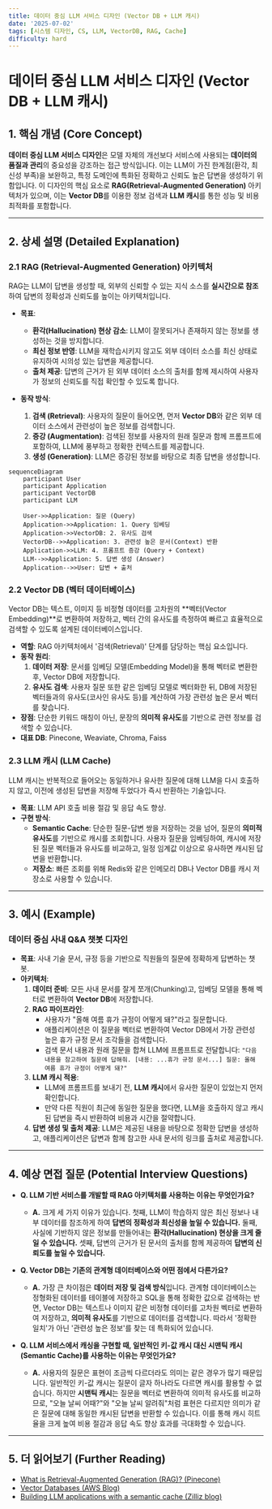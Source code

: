 ```yaml
---
title: 데이터 중심 LLM 서비스 디자인 (Vector DB + LLM 캐시)
date: '2025-07-02'
tags: [시스템 디자인, CS, LLM, VectorDB, RAG, Cache]
difficulty: hard
---
```


# 데이터 중심 LLM 서비스 디자인 (Vector DB + LLM 캐시)

## 1. 핵심 개념 (Core Concept)

**데이터 중심 LLM 서비스 디자인**은 모델 자체의 개선보다 서비스에 사용되는 **데이터의 품질과 관리**의 중요성을 강조하는 접근 방식입니다. 이는 LLM이 가진 한계점(환각, 최신성 부족)을 보완하고, 특정 도메인에 특화된 정확하고 신뢰도 높은 답변을 생성하기 위함입니다. 이 디자인의 핵심 요소로 **RAG(Retrieval-Augmented Generation)** 아키텍처가 있으며, 이는 **Vector DB**를 이용한 정보 검색과 **LLM 캐시**를 통한 성능 및 비용 최적화를 포함합니다.

______________________________________________________________________

## 2. 상세 설명 (Detailed Explanation)

### 2.1 RAG (Retrieval-Augmented Generation) 아키텍처

RAG는 LLM이 답변을 생성할 때, 외부의 신뢰할 수 있는 지식 소스를 **실시간으로 참조**하여 답변의 정확성과 신뢰도를 높이는 아키텍처입니다.

- **목표**:

  - **환각(Hallucination) 현상 감소**: LLM이 잘못되거나 존재하지 않는 정보를 생성하는 것을 방지합니다.
  - **최신 정보 반영**: LLM을 재학습시키지 않고도 외부 데이터 소스를 최신 상태로 유지하여 시의성 있는 답변을 제공합니다.
  - **출처 제공**: 답변의 근거가 된 외부 데이터 소스의 출처를 함께 제시하여 사용자가 정보의 신뢰도를 직접 확인할 수 있도록 합니다.

- **동작 방식**:

  1. **검색 (Retrieval)**: 사용자의 질문이 들어오면, 먼저 **Vector DB**와 같은 외부 데이터 소스에서 관련성이 높은 정보를 검색합니다.
  1. **증강 (Augmentation)**: 검색된 정보를 사용자의 원래 질문과 함께 프롬프트에 포함하여, LLM에 풍부하고 정확한 컨텍스트를 제공합니다.
  1. **생성 (Generation)**: LLM은 증강된 정보를 바탕으로 최종 답변을 생성합니다.

```mermaid
sequenceDiagram
    participant User
    participant Application
    participant VectorDB
    participant LLM

    User->>Application: 질문 (Query)
    Application->>Application: 1. Query 임베딩
    Application->>VectorDB: 2. 유사도 검색
    VectorDB-->>Application: 3. 관련성 높은 문서(Context) 반환
    Application->>LLM: 4. 프롬프트 증강 (Query + Context)
    LLM-->>Application: 5. 답변 생성 (Answer)
    Application-->>User: 답변 + 출처
```

### 2.2 Vector DB (벡터 데이터베이스)

Vector DB는 텍스트, 이미지 등 비정형 데이터를 고차원의 \*\*벡터(Vector Embedding)\*\*로 변환하여 저장하고, 벡터 간의 유사도를 측정하여 빠르고 효율적으로 검색할 수 있도록 설계된 데이터베이스입니다.

- **역할**: RAG 아키텍처에서 '검색(Retrieval)' 단계를 담당하는 핵심 요소입니다.
- **동작 원리**:
  1. **데이터 저장**: 문서를 임베딩 모델(Embedding Model)을 통해 벡터로 변환한 후, Vector DB에 저장합니다.
  1. **유사도 검색**: 사용자 질문 또한 같은 임베딩 모델로 벡터화한 뒤, DB에 저장된 벡터들과의 유사도(코사인 유사도 등)를 계산하여 가장 관련성 높은 문서 벡터를 찾습니다.
- **장점**: 단순한 키워드 매칭이 아닌, 문장의 **의미적 유사도**를 기반으로 관련 정보를 검색할 수 있습니다.
- **대표 DB**: Pinecone, Weaviate, Chroma, Faiss

### 2.3 LLM 캐시 (LLM Cache)

LLM 캐시는 반복적으로 들어오는 동일하거나 유사한 질문에 대해 LLM을 다시 호출하지 않고, 이전에 생성된 답변을 저장해 두었다가 즉시 반환하는 기술입니다.

- **목표**: LLM API 호출 비용 절감 및 응답 속도 향상.
- **구현 방식**:
  - **Semantic Cache**: 단순한 질문-답변 쌍을 저장하는 것을 넘어, 질문의 **의미적 유사도**를 기반으로 캐시를 조회합니다. 사용자 질문을 임베딩하여, 캐시에 저장된 질문 벡터들과 유사도를 비교하고, 일정 임계값 이상으로 유사하면 캐시된 답변을 반환합니다.
  - **저장소**: 빠른 조회를 위해 Redis와 같은 인메모리 DB나 Vector DB를 캐시 저장소로 사용할 수 있습니다.

______________________________________________________________________

## 3. 예시 (Example)

### 데이터 중심 사내 Q&A 챗봇 디자인

- **목표**: 사내 기술 문서, 규정 등을 기반으로 직원들의 질문에 정확하게 답변하는 챗봇.
- **아키텍처**:
  1. **데이터 준비**: 모든 사내 문서를 잘게 쪼개(Chunking)고, 임베딩 모델을 통해 벡터로 변환하여 **Vector DB**에 저장합니다.
  1. **RAG 파이프라인**:
     - 사용자가 "올해 여름 휴가 규정이 어떻게 돼?"라고 질문합니다.
     - 애플리케이션은 이 질문을 벡터로 변환하여 Vector DB에서 가장 관련성 높은 휴가 규정 문서 조각들을 검색합니다.
     - 검색   문서 내용과 원래 질문을 합쳐 LLM에 프롬프트로 전달합니다: `"다음 내용을 참고하여 질문에 답해줘. [내용: ...휴가 규정 문서...] 질문: 올해 여름 휴가 규정이 어떻게 돼?"`
  1. **LLM 캐시 적용**:
     - LLM에 프롬프트를 보내기 전, **LLM 캐시**에서 유사한 질문이 있었는지 먼저 확인합니다.
     - 만약 다른 직원이 최근에 동일한 질문을 했다면, LLM을 호출하지 않고 캐시된 답변을 즉시 반환하여 비용과 시간을 절약합니다.
  1. **답변 생성 및 출처 제공**: LLM은 제공된 내용을 바탕으로 정확한 답변을 생성하고, 애플리케이션은 답변과 함께 참고한 사내 문서의 링크를 출처로 제공합니다.

______________________________________________________________________

## 4. 예상 면접 질문 (Potential Interview Questions)

- **Q. LLM 기반 서비스를 개발할 때 RAG 아키텍처를 사용하는 이유는 무엇인가요?**

  - **A.** 크게 세 가지 이유가 있습니다. 첫째, LLM이 학습하지 않은 최신 정보나 내부 데이터를 참조하게 하여 **답변의 정확성과 최신성을 높일 수 있습니다.** 둘째, 사실에 기반하지 않은 정보를 만들어내는 **환각(Hallucination) 현상을 크게 줄일 수 있습니다.** 셋째, 답변의 근거가 된 문서의 출처를 함께 제공하여 **답변의 신뢰도를 높일 수 있습니다.**

- **Q. Vector DB는 기존의 관계형 데이터베이스와 어떤 점에서 다른가요?**

  - **A.** 가장 큰 차이점은 **데이터 저장 및 검색 방식**입니다. 관계형 데이터베이스는 정형화된 데이터를 테이블에 저장하고 SQL을 통해 정확한 값으로 검색하는 반면, Vector DB는 텍스트나 이미지 같은 비정형 데이터를 고차원 벡터로 변환하여 저장하고, **의미적 유사도**를 기반으로 데이터를 검색합니다. 따라서 '정확한 일치'가 아닌 '관련성 높은 정보'를 찾는 데 특화되어 있습니다.

- **Q. LLM 서비스에서 캐싱을 구현할 때, 일반적인 키-값 캐시 대신 시맨틱 캐시(Semantic Cache)를 사용하는 이유는 무엇인가요?**

  - **A.** 사용자의 질문은 표현이 조금씩 다르더라도 의미는 같은 경우가 많기 때문입니다. 일반적인 키-값 캐시는 질문이 글자 하나라도 다르면 캐시를 활용할 수 없습니다. 하지만 **시맨틱 캐시**는 질문을 벡터로 변환하여 의미적 유사도를 비교하므로, "오늘 날씨 어때?"와 "오늘 날씨 알려줘"처럼 표현은 다르지만 의미가 같은 질문에 대해 동일한 캐시된 답변을 반환할 수 있습니다. 이를 통해 캐시 히트율을 크게 높여 비용 절감과 응답 속도 향상 효과를 극대화할 수 있습니다.

______________________________________________________________________

## 5. 더 읽어보기 (Further Reading)

- [What is Retrieval-Augmented Generation (RAG)? (Pinecone)](https://www.pinecone.io/learn/retrieval-augmented-generation/)
- [Vector Databases (AWS Blog)](https://aws.amazon.com/what-is/vector-databases/)
- [Building LLM applications with a semantic cache (Zilliz blog)](https://zilliz.com/blog/building-llm-applications-with-a-semantic-cache)
